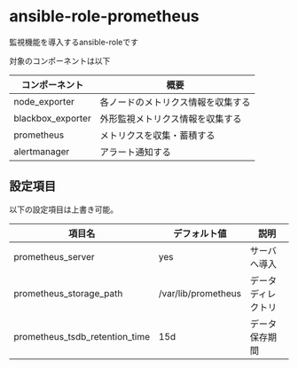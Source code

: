 # ansible-role-prometheus

監視機能を導入するansible-roleです

対象のコンポーネントは以下

| コンポーネント | 概要 |
| -------------- | ---- |
| node_exporter  | 各ノードのメトリクス情報を収集する |
| blackbox_exporter | 外形監視メトリクス情報を収集する |
| prometheus     | メトリクスを収集・蓄積する |
| alertmanager   | アラート通知する |

## 設定項目

以下の設定項目は上書き可能。

| 項目名             | デフォルト値| 説明               |
| ------------------ | ----------- | ------------------ |
| prometheus_server | yes          | サーバへ導入       |
| prometheus_storage_path | /var/lib/prometheus | データディレクトリ |
| prometheus_tsdb_retention_time | 15d | データ保存期間 |
